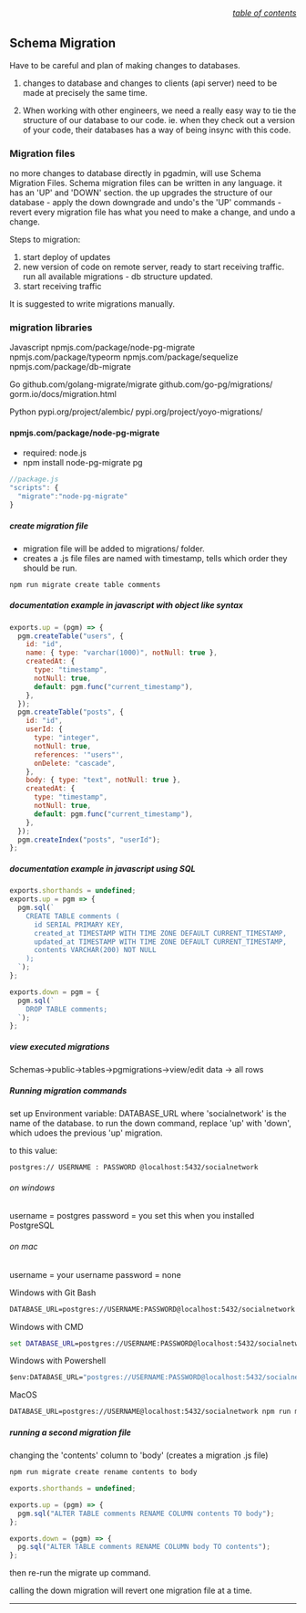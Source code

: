 ###### <div style="text-align:right">[table of contents](#table-of-contents)</div>

## Schema Migration

Have to be careful and plan of making changes to databases.

1. changes to database and changes to clients (api server) need to be made at precisely the same time.

2. When working with other engineers, we need a really easy way to tie the structure of our database to our code.
   ie. when they check out a version of your code, their databases has a way of being insync with this code.

### Migration files

no more changes to database directly in pgadmin, will use Schema Migration Files.
Schema migration files can be written in any language.
it has an 'UP' and 'DOWN' section.
the up upgrades the structure of our database - apply
the down downgrade and undo's the 'UP' commands - revert
every migration file has what you need to make a change, and undo a change.

Steps to migration:

1. start deploy of updates
2. new version of code on remote server, ready to start receiving traffic.
   run all available migrations - db structure updated.
3. start receiving traffic

It is suggested to write migrations manually.

### migration libraries

Javascript
npmjs.com/package/node-pg-migrate
npmjs.com/package/typeorm
npmjs.com/package/sequelize
npmjs.com/package/db-migrate

Go
github.com/golang-migrate/migrate
github.com/go-pg/migrations/
gorm.io/docs/migration.html

Python
pypi.org/project/alembic/
pypi.org/project/yoyo-migrations/

#### npmjs.com/package/node-pg-migrate

- required: node.js
- npm install node-pg-migrate pg

```js
//package.js
"scripts": {
  "migrate":"node-pg-migrate"
}
```

##### create migration file

- migration file will be added to migrations/ folder.
- creates a .js file files are named with timestamp, tells which order they should be run.

```cmd
npm run migrate create table comments
```

##### documentation example in javascript with object like syntax

```js
exports.up = (pgm) => {
  pgm.createTable("users", {
    id: "id",
    name: { type: "varchar(1000)", notNull: true },
    createdAt: {
      type: "timestamp",
      notNull: true,
      default: pgm.func("current_timestamp"),
    },
  });
  pgm.createTable("posts", {
    id: "id",
    userId: {
      type: "integer",
      notNull: true,
      references: '"users"',
      onDelete: "cascade",
    },
    body: { type: "text", notNull: true },
    createdAt: {
      type: "timestamp",
      notNull: true,
      default: pgm.func("current_timestamp"),
    },
  });
  pgm.createIndex("posts", "userId");
};
```

##### documentation example in javascript using SQL

```js
exports.shorthands = undefined;
exports.up = pgm => {
  pgm.sql(`
    CREATE TABLE comments (
      id SERIAL PRIMARY KEY,
      created_at TIMESTAMP WITH TIME ZONE DEFAULT CURRENT_TIMESTAMP,
      updated_at TIMESTAMP WITH TIME ZONE DEFAULT CURRENT_TIMESTAMP,
      contents VARCHAR(200) NOT NULL
    );
  `);
};

exports.down = pgm = {
  pgm.sql(`
    DROP TABLE comments;
  `);
};
```

##### view executed migrations

Schemas->public->tables->pgmigrations->view/edit data -> all rows

##### Running migration commands

set up Environment variable: DATABASE_URL
where 'socialnetwork' is the name of the database.
to run the down command, replace 'up' with 'down', which udoes the previous 'up' migration.

to this value:

```
postgres:// USERNAME : PASSWORD @localhost:5432/socialnetwork
```

###### on windows

username = postgres
password = you set this when you installed PostgreSQL

###### on mac

username = your username
password = none

Windows with Git Bash

```cmd
DATABASE_URL=postgres://USERNAME:PASSWORD@localhost:5432/socialnetwork npm run migrate up
```

Windows with CMD

```cmd
set DATABASE_URL=postgres://USERNAME:PASSWORD@localhost:5432/socialnetwork&&npm run migrate up
```

Windows with Powershell

```cmd
$env:DATABASE_URL="postgres://USERNAME:PASSWORD@localhost:5432/socialnetwork"; npm run migrate up
```

MacOS

```cmd
DATABASE_URL=postgres://USERNAME@localhost:5432/socialnetwork npm run migrate up
```

##### running a second migration file

changing the 'contents' column to 'body'
(creates a migration .js file)

```cmd
npm run migrate create rename contents to body
```

```js
exports.shorthands = undefined;

exports.up = (pgm) => {
  pgm.sql("ALTER TABLE comments RENAME COLUMN contents TO body");
};

exports.down = (pgm) => {
  pg.sql("ALTER TABLE comments RENAME COLUMN body TO contents");
};
```

then re-run the migrate up command.

calling the down migration will revert one migration file at a time.

---
